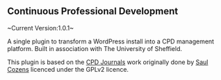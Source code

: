 Continuous Professional Development
-----------------------------------

~Current Version:1.0.1~

A single plugin to transform a WordPress install into a CPD management platform. Built in association with The University of Sheffield.

This plugin is based on the [CPD Journals](http://wordpress.org/plugins/cpd-journals/) work originally done by [Saul Cozens](http://saulcozens.co.uk) licenced under the GPLv2 licence.
